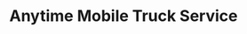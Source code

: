---
title: "Anytime Mobile Truck Service"
url: /moorhead/anytime-mobile-truck-service/
shop: Autowerkstatt
---